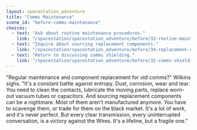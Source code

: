 ```yaml
---
layout: spacestation_adventure
title: "Comms Maintenance"
scene_id: "before-comms-maintenance"
choices:
  - text: "Ask about routine maintenance procedures."
    link: "/spacestation/spacestation_adventure/before/33-routine-maintenance"
  - text: "Inquire about sourcing replacement components."
    link: "/spacestation/spacestation_adventure/before/34-replacement-components"
  - text: "Return to discussing comms shielding."
    link: "/spacestation/spacestation_adventure/before/32-comms-shielding"
---
```


"Regular maintenance and component replacement for old comms?" Wilkins sighs. "It's a constant battle against entropy. Dust, corrosion, wear and tear. You need to clean the contacts, lubricate the moving parts, replace worn-out vacuum tubes or capacitors. And sourcing replacement components can be a nightmare. Most of them aren't manufactured anymore. You have to scavenge them, or trade for them on the black market. It's a lot of work, and it's never perfect. But every clear transmission, every uninterrupted conversation, is a victory against the Wires. It's a lifeline, but a fragile one."
